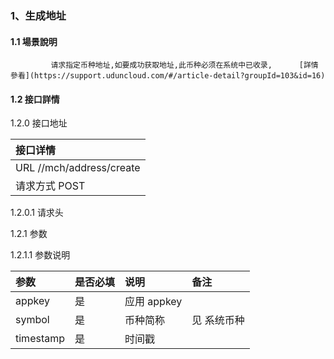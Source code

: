 ### 1、生成地址

#### 1.1 場景說明

             请求指定币种地址,如要成功获取地址,此币种必须在系统中已收录,      [詳情參看](https://support.uduncloud.com/#/article-detail?groupId=103&id=16)

#### 1.2 接口詳情

1.2.0 接口地址

| 接口详情                 |
| :----------------------- |
| URL //mch/address/create |
| 请求方式 POST            |

1.2.0.1 请求头

1.2.1 参数

1.2.1.1 参数说明

| 参数      | 是否必填 | 说明        | 备注        |
| :-------- | :------- | :---------- | :---------- |
| appkey    | 是       | 应用 appkey |             |
| symbol    | 是       | 币种简称    | 见 系统币种 |
| timestamp | 是       | 时间戳      |             |
